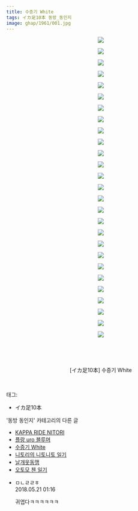 ```yaml
---
title: 수증기 White
tags: イカ足10本 동방_동인지
image: ghap/1961/001.jpg
---
```

<div class="article">
<p style="text-align: center; clear: none; float: none;"></p>
<p style="text-align: center; clear: none; float: none;"></p>
<p style="text-align: center; clear: none; float: none;"></p>
<p style="text-align: center; clear: none; float: none;"></p>
<p style="text-align: center; clear: none; float: none;"></p>
<p style="text-align: center; clear: none; float: none;"></p>
<p style="text-align: center; clear: none; float: none;"></p>
<p style="text-align: center; clear: none; float: none;"></p>
<p style="text-align: center; clear: none; float: none;"></p>
<p style="text-align: center; clear: none; float: none;"></p>
<p style="text-align: center; clear: none; float: none;"></p>
<p style="text-align: center; clear: none; float: none;"></p>
<p style="text-align: center; clear: none; float: none;"></p>
<p style="text-align: center; clear: none; float: none;"></p>
<p style="text-align: center; clear: none; float: none;"></p>
<p style="text-align: center; clear: none; float: none;"></p>
<p style="text-align: center; clear: none; float: none;"></p>
<p style="text-align: center; clear: none; float: none;"></p>
<p style="text-align: center; clear: none; float: none;"></p>
<p style="text-align: center; clear: none; float: none;"></p>
<p style="text-align: center; clear: none; float: none;"></p>
<p style="text-align: center; clear: none; float: none;"></p>
<p style="text-align: center; clear: none; float: none;"></p>
<p style="text-align: center; clear: none; float: none;"></p>
<p style="text-align: center; clear: none; float: none;"></p>
<p style="text-align: center; clear: none; float: none;"></p>
<p style="text-align: center; clear: none; float: none;"></p>
<p style="text-align: center; clear: none; float: none;"><img src="{{ site.nasurl }}/ghap/1961/001.jpg"/></p>
<p style="text-align: center; clear: none; float: none;"><img src="{{ site.nasurl }}/ghap/1961/002.jpg"/></p>
<p style="text-align: center; clear: none; float: none;"><img src="{{ site.nasurl }}/ghap/1961/003.jpg"/></p>
<p style="text-align: center; clear: none; float: none;"><img src="{{ site.nasurl }}/ghap/1961/004.jpg"/></p>
<p style="text-align: center; clear: none; float: none;"><img src="{{ site.nasurl }}/ghap/1961/005.jpg"/></p>
<p style="text-align: center; clear: none; float: none;"><img src="{{ site.nasurl }}/ghap/1961/006.jpg"/></p>
<p style="text-align: center; clear: none; float: none;"><img src="{{ site.nasurl }}/ghap/1961/007.jpg"/></p>
<p style="text-align: center; clear: none; float: none;"><img src="{{ site.nasurl }}/ghap/1961/008.jpg"/></p>
<p style="text-align: center; clear: none; float: none;"><img src="{{ site.nasurl }}/ghap/1961/009.jpg"/></p>
<p style="text-align: center; clear: none; float: none;"><img src="{{ site.nasurl }}/ghap/1961/010.jpg"/></p>
<p style="text-align: center; clear: none; float: none;"><img src="{{ site.nasurl }}/ghap/1961/011.jpg"/></p>
<p style="text-align: center; clear: none; float: none;"><img src="{{ site.nasurl }}/ghap/1961/012.jpg"/></p>
<p style="text-align: center; clear: none; float: none;"><img src="{{ site.nasurl }}/ghap/1961/013.jpg"/></p>
<p style="text-align: center; clear: none; float: none;"><img src="{{ site.nasurl }}/ghap/1961/014.jpg"/></p>
<p style="text-align: center; clear: none; float: none;"><img src="{{ site.nasurl }}/ghap/1961/015.jpg"/></p>
<p style="text-align: center; clear: none; float: none;"><img src="{{ site.nasurl }}/ghap/1961/016.jpg"/></p>
<p style="text-align: center; clear: none; float: none;"><img src="{{ site.nasurl }}/ghap/1961/017.jpg"/></p>
<p style="text-align: center; clear: none; float: none;"><img src="{{ site.nasurl }}/ghap/1961/018.jpg"/></p>
<p style="text-align: center; clear: none; float: none;"><img src="{{ site.nasurl }}/ghap/1961/019.jpg"/></p>
<p style="text-align: center; clear: none; float: none;"><img src="{{ site.nasurl }}/ghap/1961/020.jpg"/></p>
<p style="text-align: center; clear: none; float: none;"><img src="{{ site.nasurl }}/ghap/1961/021.jpg"/></p>
<p style="text-align: center; clear: none; float: none;"><img src="{{ site.nasurl }}/ghap/1961/022.jpg"/></p>
<p style="text-align: center; clear: none; float: none;"><img src="{{ site.nasurl }}/ghap/1961/023.jpg"/></p>
<p style="text-align: center; clear: none; float: none;"><img src="{{ site.nasurl }}/ghap/1961/024.jpg"/></p>
<p style="text-align: center; clear: none; float: none;"><img src="{{ site.nasurl }}/ghap/1961/025.jpg"/></p>
<p style="text-align: center; clear: none; float: none;"><img src="{{ site.nasurl }}/ghap/1961/026.jpg"/></p>
<p style="text-align: center; clear: none; float: none;"><img src="{{ site.nasurl }}/ghap/1961/027.jpg"/></p>
<p style="text-align: center; clear: none; float: none;"><br/></p>
<p style="text-align: center; clear: none; float: none;"><br/></p>
<p style="text-align: center; clear: none; float: none;">[イカ足10本] 수증기 White</p>
<p><br/></p>
</div><div class="tagTrail">
<p>태그: </p>
<ul>
<li>イカ足10本</li>
</ul>
</div><div class="another">
<p>'동방 동인지' 카테고리의 다른 글</p>
<ul>
<li><a href="/2016-09-02-ghap_1963">KAPPA RIDE NITORI</a></li>
<li><a href="/2016-09-02-ghap_1962">플랑 uro 블루머</a></li>
<li><a href="/2016-09-02-ghap_1961">수증기 White</a></li>
<li><a href="/2016-09-02-ghap_1960">니토리의 니토니토 일기</a></li>
<li><a href="/2016-09-02-ghap_1959">날개옷동맹</a></li>
<li><a href="/2016-09-02-ghap_1958">오토모 첸 일기</a></li>
</ul>
</div><div class="cb_module cb_fluid">
<div class="cb_wrt cb_profile">
<div class="comment">
<ul>
<li class="cb_thumb_off" id="comment15259255">
<div class="cb_comment_area">
<div class="cb_info_area">
<div class="cb_section">
<span class="cb_nick_name">ㅁㄴㄹㄹㅎ</span>
</div>
<div class="cb_section">
<span class="cb_date">2018.05.21 01:16 </span>
</div>
</div>
<div class="cb_dsc_comment">
<p class="cb_dsc">
											귀엽다ㅋㅋㅋㅋㅋㅋ
										</p>
</div>
</div></li>
</ul>
</div>
</div><!-- commentList close -->
</div>